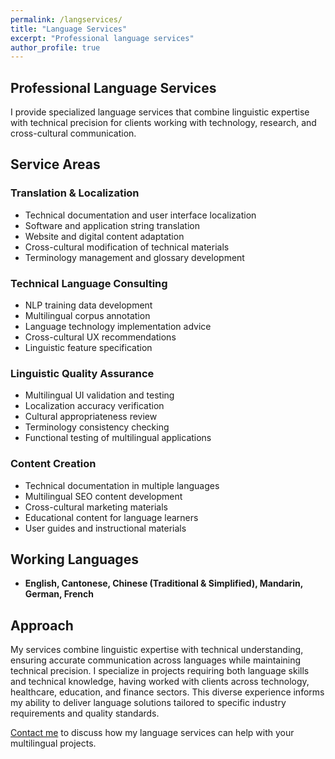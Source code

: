 ```yaml
---
permalink: /langservices/
title: "Language Services"
excerpt: "Professional language services"
author_profile: true
---
```


## Professional Language Services

I provide specialized language services that combine linguistic expertise with technical precision for clients working with technology, research, and cross-cultural communication.

## Service Areas

### Translation & Localization
- Technical documentation and user interface localization
- Software and application string translation
- Website and digital content adaptation
- Cross-cultural modification of technical materials
- Terminology management and glossary development

### Technical Language Consulting
- NLP training data development
- Multilingual corpus annotation
- Language technology implementation advice
- Cross-cultural UX recommendations
- Linguistic feature specification

### Linguistic Quality Assurance
- Multilingual UI validation and testing
- Localization accuracy verification
- Cultural appropriateness review
- Terminology consistency checking
- Functional testing of multilingual applications

### Content Creation
- Technical documentation in multiple languages
- Multilingual SEO content development
- Cross-cultural marketing materials
- Educational content for language learners
- User guides and instructional materials


## Working Languages

- **English, Cantonese, Chinese (Traditional & Simplified), Mandarin, German, French**


## Approach

My services combine linguistic expertise with technical understanding, ensuring accurate communication across languages while maintaining technical precision. I specialize in projects requiring both language skills and technical knowledge, having worked with clients across technology, healthcare, education, and finance sectors. This diverse experience informs my ability to deliver language solutions tailored to specific industry requirements and quality standards.

[Contact me](/contact/) to discuss how my language services can help with your multilingual projects.
